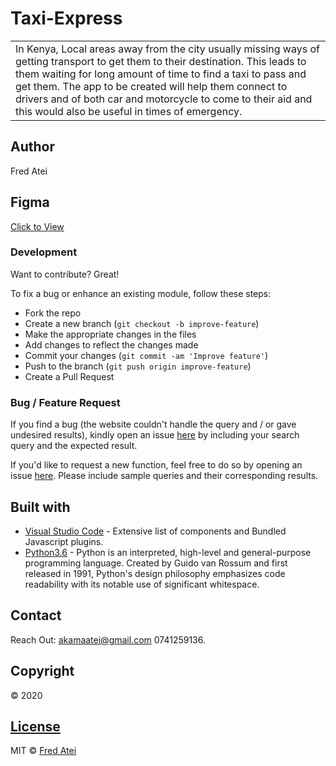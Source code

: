 # Taxi-Express
<table>
<tr>
<td>
In Kenya, Local areas away from the city usually missing ways of getting transport to get them to their destination. This leads to them waiting for long amount of time to find a taxi to pass and get them. The app to be created will help them connect to drivers and of both car and motorcycle to come to their aid and this would also be useful in times of emergency.
</td>
</tr>
</table>

## Author
Fred Atei

## Figma

[Click to View]()

### Development
Want to contribute? Great!

To fix a bug or enhance an existing module, follow these steps:

- Fork the repo
- Create a new branch (`git checkout -b improve-feature`)
- Make the appropriate changes in the files
- Add changes to reflect the changes made
- Commit your changes (`git commit -am 'Improve feature'`)
- Push to the branch (`git push origin improve-feature`)
- Create a Pull Request 

### Bug / Feature Request

If you find a bug (the website couldn't handle the query and / or gave undesired results), kindly open an issue [here](https://fredatei.github.io/Shop-Mart/issues/new) by including your search query and the expected result.

If you'd like to request a new function, feel free to do so by opening an issue [here](https://fredatei.github.io/Shop-Mart/issues/new). Please include sample queries and their corresponding results.


## Built with 

- [Visual Studio Code](https://code.visualstudio.com/) - Extensive list of components and  Bundled Javascript plugins.
- [Python3.6](https://www.python.org/) - Python is an interpreted, high-level and general-purpose programming language. Created by Guido van Rossum and first released in 1991, Python's design philosophy emphasizes code readability with its notable use of significant whitespace.

## Contact

Reach Out: akamaatei@gmail.com
           0741259136.   

## Copyright
© 2020

## [License](https://github.com/FredAtei/Shop-Mart/blob/master/LICENSE)

MIT © [Fred Atei ](https://github.com/FredAtei/Shop-Mart)